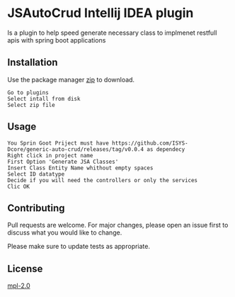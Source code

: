 # JSAutoCrud Intellij IDEA plugin

Is a plugin to help speed generate necessary class to implmenet restfull apis with spring boot applications

## Installation

Use the package manager [zip](https://github.com/Domingos-Masta/JSAutoCrudPlugin/releases/tag/v0.0.5) to download.

```intellij IDEA
Go to plugins
Select intall from disk
Select zip file
```

## Usage

```intellij IDEA
You Sprin Goot Priject must have https://github.com/ISYS-Dcore/generic-auto-crud/releases/tag/v0.0.4 as dependecy
Right click in project name
First Option 'Generate JSA Classes'
Insert Class Entity Name whithout empty spaces
Select ID datatype
Decide if you will need the controllers or only the services
Clic OK
```

## Contributing

Pull requests are welcome. For major changes, please open an issue first
to discuss what you would like to change.

Please make sure to update tests as appropriate.

## License

[mpl-2.0](https://choosealicense.com/licenses/mpl-2.0/)
